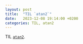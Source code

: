 ```yaml
---
layout: post
title:  "TIL `atan2`"
date:   2023-12-08 19:14:00 +0200
categories: TIL, atan2
---
```


TIL [`atan2`](https://en.wikipedia.org/wiki/Atan2).
